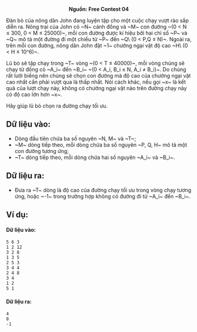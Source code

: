 **<center>Nguồn:  Free Contest 04</center>**

Đàn bò của nông dân John đang luyện tập cho một cuộc chạy vượt rào sắp diễn ra. Nông trại của John có ~N~ cánh đồng và ~M~ con đường ~(0 < N ≤ 300, 0 < M ≤ 25000)~, mỗi con đường được kí hiệu bởi hai chỉ số ~P~ và ~Q~ mô tả một đường đi một chiều từ ~P~ đến ~Q\ (0 < P,Q ≤ N)~. Ngoài ra, trên mỗi con đường, nông dân John đặt ~1~ chướng ngại vật độ cao ~H\ (0 < H ≤ 10^6)~.

Lũ bò sẽ tập chạy trong ~T~ vòng ~(0 < T ≤ 40000)~, mỗi vòng chúng sẽ chạy từ đồng cỏ ~A_i~ đến ~B_i~ ~(0 < A_i, B_i ≤ N, A_i ≠ B_i)~. Do chúng rất lười biếng nên chúng sẽ chọn con đường mà độ cao của chướng ngại vật cao nhất cần phải vượt qua là thấp nhất. Nói cách khác, nếu gọi ~x~ là kết quả 
của lượt chạy này, không có chướng ngại vật nào trên đường chạy này có độ cao lớn hơn ~x~.

Hãy giúp lũ bò chọn ra đường chạy tối ưu.

## Dữ liệu vào:
- Dòng đầu tiên chứa ba số nguyên ~N, M~ và ~T~;
- ~M~ dòng tiếp theo, mỗi dòng chứa ba số nguyên ~P, Q, H~ mô tả một con đường tương ứng;
- ~T~ dòng tiếp theo, mỗi dòng chứa hai số nguyên ~A_i~ và ~B_i~.

## Dữ liệu ra:
- Đưa ra ~T~ dòng là độ cao của đường chạy tối ưu trong vòng chạy tương ứng, hoặc ~-1~ trong trường hợp không có đường đi từ ~A_i~ đến ~B_i~.

## Ví dụ:
#### Dữ liệu vào:
```
5 6 3
1 2 12
3 2 8
1 3 5
2 5 3
3 4 4
2 4 8
3 4
1 2
5 1
```

#### Dữ liệu ra:
```
4
8
-1
```
